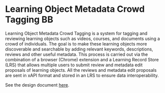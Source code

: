 # Learning Object Metadata Crowd Tagging BB 

Learning Object Metadata Crowd Tagging is a system for tagging and reviewing learning objects such as videos, courses, and documents using a crowd of individuals. The goal is to make these learning objects more discoverable and searchable by adding relevant keywords, descriptions, reviews and other useful metadata. This process is carried out via the combination of a browser (Chrome) extension and a Learning Record Store (LRS) that allows multiple users to submit review and metadata edit proposals of learning objects. All the reviews and metadata edit proposals are sent in xAPI format and stored in an LRS to ensure data interoperability.

See the design document [here](docs/design-document.md).
